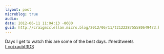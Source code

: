 ```yaml
---
layout: post
microblog: true
audio: 
date: 2012-06-11 11:04:13 -0600
guid: http://craigmcclellan.micro.blog/2012/06/11/t212228755580649473.html
---
```

Days I get to watch this are some of the best days. #nerdtweets [t.co/xaubt3D3](http://t.co/xaubt3D3)
